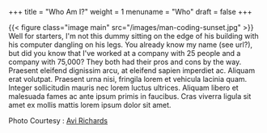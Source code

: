 +++
title = "Who Am I?"
weight = 1
menuname = "Who"
draft = false
+++

{{< figure class="image main" src="/images/man-coding-sunset.jpg" >}}
Well for starters, I'm not this dummy sitting on the edge of his building with his computer dangling on his legs. You already know my name (see url?), but did you know that I've worked at a company with 25 people and a company with 75,000? They both had their pros and cons by the way.  Praesent eleifend dignissim arcu, at eleifend sapien imperdiet ac. Aliquam erat volutpat. Praesent urna nisi, fringila lorem et vehicula lacinia quam. Integer sollicitudin mauris nec lorem luctus ultrices. Aliquam libero et malesuada fames ac ante ipsum primis in faucibus. Cras viverra ligula sit amet ex mollis mattis lorem ipsum dolor sit amet.


<span>Photo Courtesy : <a href="https://unsplash.com/@hnhmarketing?utm_medium=referral&amp;utm_campaign=photographer-credit&amp;utm_content=creditBadge" rel="noopener noreferrer" title="Download free do whatever you want high-resolution photos from Avi Richards">Avi Richards</a></span>